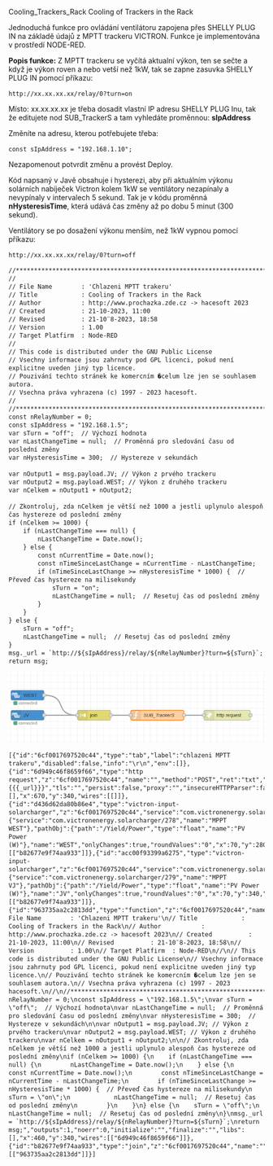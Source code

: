 Cooling_Trackers_Rack
Cooling of Trackers in the Rack

Jednoduchá funkce pro ovládání ventilátoru zapojena přes SHELLY PLUG IN na základě údajů z MPTT trackeru VICTRON. Funkce je implementována v prostředí NODE-RED. 
 

**Popis funkce:** Z MPTT trackeru se vyčítá aktualní výkon, ten se sečte a když je výkon roven a nebo vetší než 1kW, tak se zapne zasuvka SHELLY PLUG IN pomocí příkazu: 

 
```
http://xx.xx.xx.xx/relay/0?turn=on 
 ```

Místo: xx.xx.xx.xx je třeba dosadit vlastní IP adresu SHELLY PLUG Inu, tak že editujete nod SUB_TrackerS a tam vyhledáte proměnnou: **sIpAddress** 
 

Změníte na adresu, kterou potřebujete třeba:  
```
const sIpAddress = "192.168.1.10"; 
```
Nezapomenout potvrdit změnu a provést Deploy.  

Kód napsaný v Javě obsahuje i hysterezi, aby při aktuálním výkonu solárních nabíječek Victron kolem 1kW se ventilátory nezapínaly a nevypínaly v intervalech 5 sekund. Tak je v kódu proměnná **nHysteresisTime**, která udává čas změny až po dobu 5 minut (300 sekund). 

Ventilátory se po dosažení výkonu menším, než 1kW vypnou pomocí příkazu: 
```
http://xx.xx.xx.xx/relay/0?turn=off
```

```
//*****************************************************************************
//
// File Name        : 'Chlazeni MPTT trakeru'
// Title            : Cooling of Trackers in the Rack
// Author           : http://www.prochazka.zde.cz -> hacesoft 2023
// Created          : 21-10-2023, 11:00
// Revised          : 21-10¨8-2023, 18:58
// Version          : 1.00
// Target Platfirm  : Node-RED
//
// This code is distributed under the GNU Public License
// Vsechny informace jsou zahrnuty pod GPL licenci, pokud není explicitne uveden jiný typ licence.
// Pouzivání techto stránek ke komercním �celum lze jen se souhlasem autora.
// Vsechna práva vyhrazena (c) 1997 - 2023 hacesoft.
//
//*****************************************************************************
const nRelayNumber = 0;
const sIpAddress = "192.168.1.5";
var sTurn = "off";  // Výchozí hodnota
var nLastChangeTime = null;  // Proměnná pro sledování času od poslední změny
var nHysteresisTime = 300;  // Hystereze v sekundách

var nOutput1 = msg.payload.JV; // Výkon z prvého trackeru
var nOutput2 = msg.payload.WEST; // Výkon z druhého trackeru
var nCelkem = nOutput1 + nOutput2;

// Zkontroluj, zda nCelkem je větší než 1000 a jestli uplynulo alespoň čas hystereze od poslední změny
if (nCelkem >= 1000) {
    if (nLastChangeTime === null) {
        nLastChangeTime = Date.now();
    } else {
        const nCurrentTime = Date.now();
        const nTimeSinceLastChange = nCurrentTime - nLastChangeTime;
        if (nTimeSinceLastChange >= nHysteresisTime * 1000) {  // Převeď čas hystereze na milisekundy
            sTurn = "on";
            nLastChangeTime = null;  // Resetuj čas od poslední změny
        }
    }
} else {
    sTurn = "off";
    nLastChangeTime = null;  // Resetuj čas od poslední změny
}
msg._url = `http://${sIpAddress}/relay/${nRelayNumber}?turn=${sTurn}`;
return msg;
```
![Colling_node_red.png](./Colling_node_red.png)
```
[{"id":"6cf0017697520c44","type":"tab","label":"chlazeni MPTT trakeru","disabled":false,"info":"\r\n","env":[]},{"id":"6d949c46f8659f66","type":"http request","z":"6cf0017697520c44","name":"","method":"POST","ret":"txt","paytoqs":"ignore","url":"{{{_url}}}","tls":"","persist":false,"proxy":"","insecureHTTPParser":false,"authType":"","senderr":false,"headers":[],"x":670,"y":340,"wires":[[]]},{"id":"d436d62da80b86e4","type":"victron-input-solarcharger","z":"6cf0017697520c44","service":"com.victronenergy.solarcharger/278","path":"/Yield/Power","serviceObj":{"service":"com.victronenergy.solarcharger/278","name":"MPPT WEST"},"pathObj":{"path":"/Yield/Power","type":"float","name":"PV Power (W)"},"name":"WEST","onlyChanges":true,"roundValues":"0","x":70,"y":280,"wires":[["b82677e9f74aa933"]]},{"id":"acc00f93399a6275","type":"victron-input-solarcharger","z":"6cf0017697520c44","service":"com.victronenergy.solarcharger/279","path":"/Yield/Power","serviceObj":{"service":"com.victronenergy.solarcharger/279","name":"MPPT VJ"},"pathObj":{"path":"/Yield/Power","type":"float","name":"PV Power (W)"},"name":"JV","onlyChanges":true,"roundValues":"0","x":70,"y":340,"wires":[["b82677e9f74aa933"]]},{"id":"963735aa2c2813dd","type":"function","z":"6cf0017697520c44","name":"SUB_TrackerS","func":"//*****************************************************************************\n//\n// File Name        : 'Chlazeni MPTT trakeru'\n// Title            : Cooling of Trackers in the Rack\n// Author           : http://www.prochazka.zde.cz -> hacesoft 2023\n// Created          : 21-10-2023, 11:00\n// Revised          : 21-10¨8-2023, 18:58\n// Version          : 1.00\n// Target Platfirm  : Node-RED\n//\n// This code is distributed under the GNU Public License\n// Vsechny informace jsou zahrnuty pod GPL licenci, pokud není explicitne uveden jiný typ licence.\n// Pouzivání techto stránek ke komercním �celum lze jen se souhlasem autora.\n// Vsechna práva vyhrazena (c) 1997 - 2023 hacesoft.\n//\n//*****************************************************************************\nconst nRelayNumber = 0;\nconst sIpAddress = \"192.168.1.5\";\nvar sTurn = \"off\";  // Výchozí hodnota\nvar nLastChangeTime = null;  // Proměnná pro sledování času od poslední změny\nvar nHysteresisTime = 300;  // Hystereze v sekundách\n\nvar nOutput1 = msg.payload.JV; // Výkon z prvého trackeru\nvar nOutput2 = msg.payload.WEST; // Výkon z druhého trackeru\nvar nCelkem = nOutput1 + nOutput2;\n\n// Zkontroluj, zda nCelkem je větší než 1000 a jestli uplynulo alespoň čas hystereze od poslední změny\nif (nCelkem >= 1000) {\n    if (nLastChangeTime === null) {\n        nLastChangeTime = Date.now();\n    } else {\n        const nCurrentTime = Date.now();\n        const nTimeSinceLastChange = nCurrentTime - nLastChangeTime;\n        if (nTimeSinceLastChange >= nHysteresisTime * 1000) {  // Převeď čas hystereze na milisekundy\n            sTurn = \"on\";\n            nLastChangeTime = null;  // Resetuj čas od poslední změny\n        }\n    }\n} else {\n    sTurn = \"off\";\n    nLastChangeTime = null;  // Resetuj čas od poslední změny\n}\nmsg._url = `http://${sIpAddress}/relay/${nRelayNumber}?turn=${sTurn}`;\nreturn msg;","outputs":1,"noerr":0,"initialize":"","finalize":"","libs":[],"x":460,"y":340,"wires":[["6d949c46f8659f66"]]},{"id":"b82677e9f74aa933","type":"join","z":"6cf0017697520c44","name":"","mode":"custom","build":"object","property":"payload","propertyType":"msg","key":"topic","joiner":"\\n","joinerType":"str","accumulate":true,"timeout":"","count":"2","reduceRight":false,"reduceExp":"","reduceInit":"","reduceInitType":"","reduceFixup":"","x":270,"y":340,"wires":[["963735aa2c2813dd"]]}]
```
